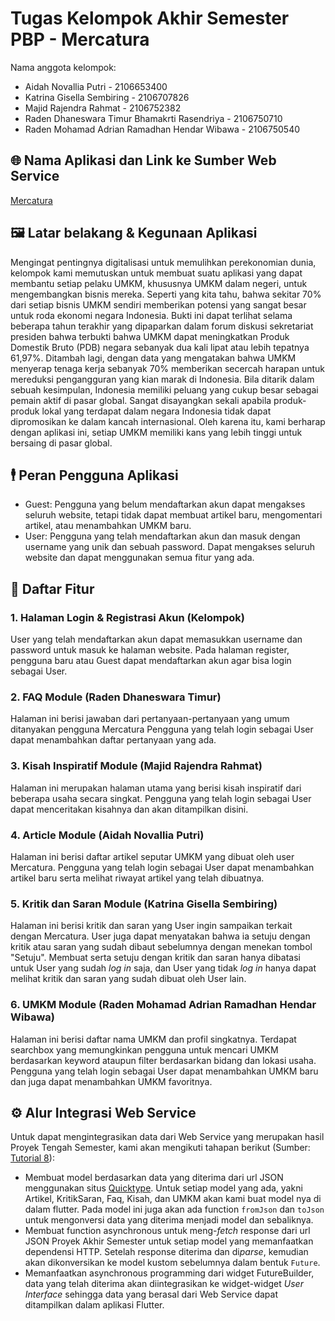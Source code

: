 # Tugas Kelompok Akhir Semester PBP - Mercatura

Nama anggota kelompok:
- Aidah Novallia Putri - 2106653400
- Katrina Gisella Sembiring - 2106707826
- Majid Rajendra Rahmat - 2106752382
- Raden Dhaneswara Timur Bhamakrti Rasendriya - 2106750710
- Raden Mohamad Adrian Ramadhan Hendar Wibawa - 2106750540

## 🌐 Nama Aplikasi dan Link ke Sumber Web Service
[Mercatura](https://mercatura-id.up.railway.app)

## 🖼 Latar belakang & Kegunaan Aplikasi
Mengingat pentingnya digitalisasi untuk memulihkan perekonomian dunia, kelompok kami memutuskan untuk membuat suatu aplikasi yang dapat membantu setiap pelaku UMKM, khususnya UMKM dalam negeri, untuk mengembangkan bisnis mereka. Seperti yang kita tahu, bahwa sekitar 70% dari setiap bisnis UMKM sendiri memberikan potensi yang sangat besar untuk roda ekonomi negara Indonesia. Bukti ini dapat terlihat selama beberapa tahun terakhir yang dipaparkan dalam forum diskusi sekretariat presiden bahwa terbukti bahwa UMKM dapat meningkatkan Produk Domestik Bruto (PDB) negara sebanyak dua kali lipat atau lebih tepatnya 61,97%. Ditambah lagi, dengan data yang mengatakan bahwa UMKM menyerap tenaga kerja sebanyak 70% memberikan secercah harapan untuk mereduksi pengangguran yang kian marak di Indonesia. Bila ditarik dalam sebuah kesimpulan, Indonesia memiliki peluang yang cukup besar sebagai pemain aktif di pasar global. Sangat disayangkan sekali apabila produk-produk lokal yang terdapat dalam negara Indonesia tidak dapat dipromosikan ke dalam kancah internasional. Oleh karena itu, kami berharap dengan aplikasi ini, setiap UMKM memiliki kans yang lebih tinggi  untuk bersaing di pasar global. 


## 🕴 Peran Pengguna Aplikasi
- Guest: Pengguna yang belum mendaftarkan akun dapat mengakses seluruh website, tetapi tidak dapat membuat artikel baru, mengomentari artikel, atau menambahkan UMKM baru.
- User: Pengguna yang telah mendaftarkan akun dan masuk dengan username yang unik dan sebuah password. Dapat mengakses seluruh website dan dapat menggunakan semua fitur yang ada.


## 📲 Daftar Fitur

### 1. Halaman Login & Registrasi Akun (Kelompok)
User yang telah mendaftarkan akun dapat memasukkan username dan password untuk masuk ke halaman website. Pada halaman register, pengguna baru atau Guest dapat mendaftarkan akun agar bisa login sebagai User.

### 2. FAQ Module (Raden Dhaneswara Timur)
Halaman ini berisi jawaban dari pertanyaan-pertanyaan yang umum ditanyakan pengguna Mercatura
Pengguna yang telah login sebagai User dapat menambahkan daftar pertanyaan yang ada.

### 3. Kisah Inspiratif Module (Majid Rajendra Rahmat)
Halaman ini merupakan halaman utama yang berisi kisah inspiratif dari beberapa usaha secara singkat. Pengguna yang telah login sebagai User dapat menceritakan kisahnya dan akan ditampilkan disini.

### 4. Article Module (Aidah Novallia Putri)
Halaman ini berisi daftar artikel seputar UMKM yang dibuat oleh user Mercatura. Pengguna yang telah login sebagai User dapat menambahkan artikel baru serta melihat riwayat artikel yang telah dibuatnya.

### 5. Kritik dan Saran Module (Katrina Gisella Sembiring)
Halaman ini berisi kritik dan saran yang User ingin sampaikan terkait dengan Mercatura. User juga dapat menyatakan bahwa ia setuju dengan kritik atau saran yang sudah dibaut sebelumnya dengan menekan tombol "Setuju". Membuat serta setuju dengan kritik dan saran hanya dibatasi untuk User yang sudah _log in_ saja, dan User yang tidak _log in_ hanya dapat melihat kritik dan saran yang sudah dibuat oleh User lain. 

### 6. UMKM Module (Raden Mohamad Adrian Ramadhan Hendar Wibawa)
Halaman ini berisi daftar nama UMKM dan profil singkatnya. Terdapat searchbox yang memungkinkan pengguna untuk mencari UMKM berdasarkan keyword ataupun filter berdasarkan bidang dan lokasi usaha. Pengguna yang telah login sebagai User dapat menambahkan UMKM baru dan juga dapat menambahkan UMKM favoritnya. 


## ⚙ Alur Integrasi Web Service
Untuk dapat mengintegrasikan data dari Web Service yang merupakan hasil Proyek Tengah Semester, kami akan mengikuti tahapan berikut (Sumber: [Tutorial 8](https://pbp-fasilkom-ui.github.io/ganjil-2023/assignments/tutorial/tutorial-8#tutorial-menambahkan-dependensi-http)):
- Membuat model berdasarkan data yang diterima dari url JSON menggunakan situs [Quicktype](https://app.quicktype.io/). Untuk setiap model yang ada, yakni Artikel, KritikSaran, Faq, Kisah, dan UMKM akan kami buat model nya di dalam flutter. Pada model ini juga akan ada function `fromJson` dan `toJson` untuk mengonversi data yang diterima menjadi model dan sebaliknya.
- Membuat function asynchronous untuk meng-*fetch* response dari url JSON Proyek Akhir Semester untuk setiap model yang memanfaatkan dependensi HTTP. Setelah response diterima dan di*parse*, kemudian akan dikonversikan ke model kustom sebelumnya dalam bentuk `Future`.
- Memanfaatkan asynchronous programming dari widget FutureBuilder, data yang telah diterima akan diintegrasikan ke widget-widget *User Interface* sehingga data yang berasal dari Web Service dapat ditampilkan dalam aplikasi Flutter. 

